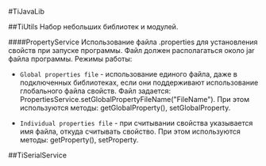 #TiJavaLib

##TiUtils
Набор небольших библиотек и модулей.

####PropertyService
Использование файла .properties для установления свойств при запуске программы. Файл должен располагаться около jar файла программы. 
Режимы работы:
- `Global properties file` - использование единого файла, даже в подключенных библиотеках, если они поддерживают использование глобального файла свойств. Файл задается:        PropertiesService.setGlobalPropertyFileName("FileName"). При этом используются методы: getGlobalProperty(), setGlobalProperty.

- `Individual properties file` - при считывании свойства указывается имя файла, откуда считывать свойство. При этом используются методы: getProperty(), setProperty.

##TiSerialService
